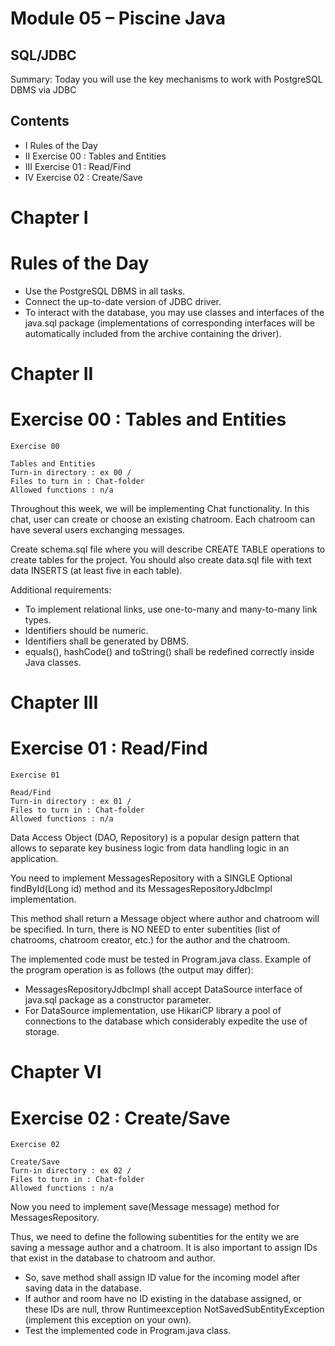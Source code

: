 # Module 05 – Piscine Java

## SQL/JDBC

Summary: Today you will use the key mechanisms to work with PostgreSQL DBMS via
JDBC


## Contents

- I Rules of the Day
- II Exercise 00 : Tables and Entities
- III Exercise 01 : Read/Find
- IV Exercise 02 : Create/Save


# Chapter I

# Rules of the Day

- Use the PostgreSQL DBMS in all tasks.
- Connect the up-to-date version of JDBC driver.
- To interact with the database, you may use classes and interfaces of the java.sql
    package (implementations of corresponding interfaces will be automatically included
    from the archive containing the driver).


# Chapter II

# Exercise 00 : Tables and Entities

```
Exercise 00
```
```
Tables and Entities
Turn-in directory : ex 00 /
Files to turn in : Chat-folder
Allowed functions : n/a
```
Throughout this week, we will be implementing Chat functionality. In this chat, user can
create or choose an existing chatroom. Each chatroom can have several users exchanging
messages.

Create schema.sql file where you will describe CREATE TABLE operations to create
tables for the project. You should also create data.sql file with text data INSERTS (at least five in each table).


Additional requirements:

- To implement relational links, use one-to-many and many-to-many link types.
- Identifiers should be numeric.
- Identifiers shall be generated by DBMS.
- equals(), hashCode() and toString() shall be redefined correctly inside Java classes.


# Chapter III

# Exercise 01 : Read/Find

```
Exercise 01
```
```
Read/Find
Turn-in directory : ex 01 /
Files to turn in : Chat-folder
Allowed functions : n/a
```
Data Access Object (DAO, Repository) is a popular design pattern that allows to separate key business logic from data handling logic in an application.


You need to implement MessagesRepository with a SINGLE Optional<Message> findById(Long
id) method and its MessagesRepositoryJdbcImpl implementation.

This method shall return a Message object where author and chatroom will be specified.
In turn, there is NO NEED to enter subentities (list of chatrooms, chatroom creator,
etc.) for the author and the chatroom.

The implemented code must be tested in Program.java class. Example of the program
operation is as follows (the output may differ):


- MessagesRepositoryJdbcImpl shall accept DataSource interface of java.sql package
    as a constructor parameter.
- For DataSource implementation, use HikariCP library a pool of connections to the
    database which considerably expedite the use of storage.


# Chapter VI

# Exercise 02 : Create/Save

```
Exercise 02
```
```
Create/Save
Turn-in directory : ex 02 /
Files to turn in : Chat-folder
Allowed functions : n/a
```
Now you need to implement save(Message message) method for MessagesRepository.

Thus, we need to define the following subentities for the entity we are saving a message author and a chatroom. It is also important to assign IDs that exist in the database to chatroom and author.


- So, save method shall assign ID value for the incoming model after saving data in
    the database.
- If author and room have no ID existing in the database assigned, or these IDs
    are null, throw Runtimeexception NotSavedSubEntityException (implement this
    exception on your own).
- Test the implemented code in Program.java class.